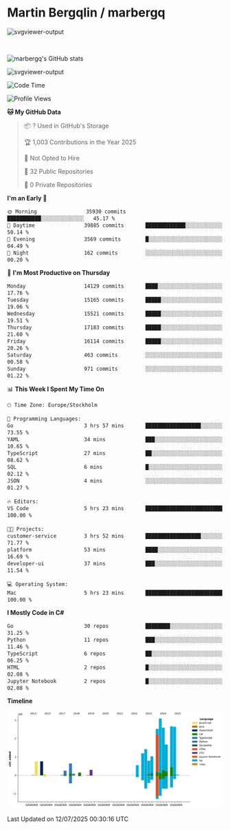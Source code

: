 # Martin Bergqlin / marbergq

![svgviewer-output](https://user-images.githubusercontent.com/2405410/206014777-22d41ecb-c24f-421d-b7d9-bba2cb5bb0de.svg)

<br>

<!--- [![Martin's Week](https://github-readme-stats.vercel.app/api/wakatime?username=marbergq&theme=dark)](https://github.com/anuraghazra/github-readme-stats) -->

![marbergq's GitHub stats](https://github-readme-stats.vercel.app/api?username=marbergq&count_private=true&show_icons=true)

![svgviewer-output](https://wakatime.com/badge/user/3f0a2069-6683-4e19-9a4a-7d21ea815067.svg)

<!--START_SECTION:waka-->
![Code Time](http://img.shields.io/badge/Code%20Time-5%2C238%20hrs%2030%20mins-blue)

![Profile Views](http://img.shields.io/badge/Profile%20Views-0-blue)

**🐱 My GitHub Data** 

> 📦 ? Used in GitHub's Storage 
 > 
> 🏆 1,003 Contributions in the Year 2025
 > 
> 🚫 Not Opted to Hire
 > 
> 📜 32 Public Repositories 
 > 
> 🔑 0 Private Repositories 
 > 
**I'm an Early 🐤** 

```text
🌞 Morning                35930 commits       ███████████░░░░░░░░░░░░░░   45.17 % 
🌆 Daytime                39885 commits       █████████████░░░░░░░░░░░░   50.14 % 
🌃 Evening                3569 commits        █░░░░░░░░░░░░░░░░░░░░░░░░   04.49 % 
🌙 Night                  162 commits         ░░░░░░░░░░░░░░░░░░░░░░░░░   00.20 % 
```
📅 **I'm Most Productive on Thursday** 

```text
Monday                   14129 commits       ████░░░░░░░░░░░░░░░░░░░░░   17.76 % 
Tuesday                  15165 commits       █████░░░░░░░░░░░░░░░░░░░░   19.06 % 
Wednesday                15521 commits       █████░░░░░░░░░░░░░░░░░░░░   19.51 % 
Thursday                 17183 commits       █████░░░░░░░░░░░░░░░░░░░░   21.60 % 
Friday                   16114 commits       █████░░░░░░░░░░░░░░░░░░░░   20.26 % 
Saturday                 463 commits         ░░░░░░░░░░░░░░░░░░░░░░░░░   00.58 % 
Sunday                   971 commits         ░░░░░░░░░░░░░░░░░░░░░░░░░   01.22 % 
```


📊 **This Week I Spent My Time On** 

```text
🕑︎ Time Zone: Europe/Stockholm

💬 Programming Languages: 
Go                       3 hrs 57 mins       ██████████████████░░░░░░░   73.55 % 
YAML                     34 mins             ███░░░░░░░░░░░░░░░░░░░░░░   10.65 % 
TypeScript               27 mins             ██░░░░░░░░░░░░░░░░░░░░░░░   08.62 % 
SQL                      6 mins              █░░░░░░░░░░░░░░░░░░░░░░░░   02.12 % 
JSON                     4 mins              ░░░░░░░░░░░░░░░░░░░░░░░░░   01.27 % 

🔥 Editors: 
VS Code                  5 hrs 23 mins       █████████████████████████   100.00 % 

🐱‍💻 Projects: 
customer-service         3 hrs 52 mins       ██████████████████░░░░░░░   71.77 % 
platform                 53 mins             ████░░░░░░░░░░░░░░░░░░░░░   16.69 % 
developer-ui             37 mins             ███░░░░░░░░░░░░░░░░░░░░░░   11.54 % 

💻 Operating System: 
Mac                      5 hrs 23 mins       █████████████████████████   100.00 % 
```

**I Mostly Code in C#** 

```text
Go                       30 repos            ████████░░░░░░░░░░░░░░░░░   31.25 % 
Python                   11 repos            ███░░░░░░░░░░░░░░░░░░░░░░   11.46 % 
TypeScript               6 repos             ██░░░░░░░░░░░░░░░░░░░░░░░   06.25 % 
HTML                     2 repos             █░░░░░░░░░░░░░░░░░░░░░░░░   02.08 % 
Jupyter Notebook         2 repos             █░░░░░░░░░░░░░░░░░░░░░░░░   02.08 % 
```



**Timeline**

![Lines of Code chart](https://raw.githubusercontent.com/marbergq/marbergq/main/assets/bar_graph.png)


 Last Updated on 12/07/2025 00:30:16 UTC
<!--END_SECTION:waka-->
